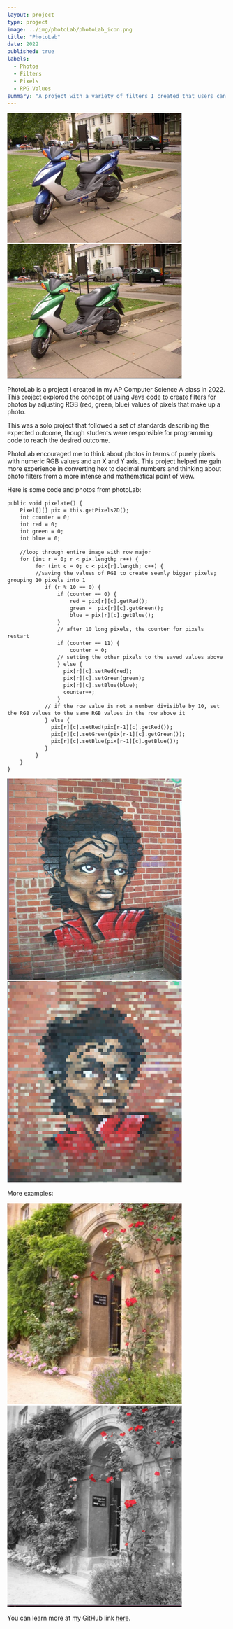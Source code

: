 ```yaml
---
layout: project
type: project
image: ../img/photoLab/photoLab_icon.png
title: "PhotoLab"
date: 2022
published: true
labels:
  - Photos
  - Filters
  - Pixels
  - RPG Values
summary: "A project with a variety of filters I created that users can apply to their photos."
---
```


<div class="text-center p-4">
  <img width="400px" src="../img/photoLab/photoLab_1.png" class="img-thumbnail" >
  <img width="400px" src="../img/photoLab/photoLab_2.png" class="img-thumbnail" >
</div>

PhotoLab is a project I created in my AP Computer Science A class in 2022. This project explored the concept of using Java code to create filters 
for photos by adjusting RGB (red, green, blue) values of pixels that make up a photo. 

This was a solo project that followed a set of standards describing the expected outcome, though students were responsible for 
programming code to reach the desired outcome.

PhotoLab encouraged me to think about photos in terms of purely pixels with numeric RGB values and an X and Y axis. This project
helped me gain more experience in converting hex to decimal numbers and thinking about photo filters from a more intense and mathematical 
point of view. 

Here is some code and photos from photoLab:

``` 
public void pixelate() {
    Pixel[][] pix = this.getPixels2D();
    int counter = 0;
    int red = 0;
    int green = 0;
    int blue = 0;

    //loop through entire image with row major
    for (int r = 0; r < pix.length; r++) {
         for (int c = 0; c < pix[r].length; c++) {
         //saving the values of RGB to create seemly bigger pixels; grouping 10 pixels into 1
            if (r % 10 == 0) {
                if (counter == 0) {
                    red = pix[r][c].getRed();
                    green =  pix[r][c].getGreen();
                    blue = pix[r][c].getBlue();
                }
                // after 10 long pixels, the counter for pixels restart
                if (counter == 11) {
                    counter = 0;
                // setting the other pixels to the saved values above
                } else {
                  pix[r][c].setRed(red);
                  pix[r][c].setGreen(green);
                  pix[r][c].setBlue(blue);
                  counter++;
                }
            // if the row value is not a number divisible by 10, set the RGB values to the same RGB values in the row above it
            } else {
              pix[r][c].setRed(pix[r-1][c].getRed());
              pix[r][c].setGreen(pix[r-1][c].getGreen());
              pix[r][c].setBlue(pix[r-1][c].getBlue());
            }
         }
    }
}
 ```
<img src= "../img/photoLab/photoLab_ex_3.png" width= "400" height="460">
<img src= "../img/photoLab/photoLab_ex_4.png" width= "400" height="460">

More examples:

<img src= "../img/photoLab/photoLab_ex_5.png" width= "400" height="460">
<img src= "../img/photoLab/photoLab_ex_6.png" width= "400" height="460">



You can learn more at my GitHub link [here](https://github.com/salina-t/photoLab).
